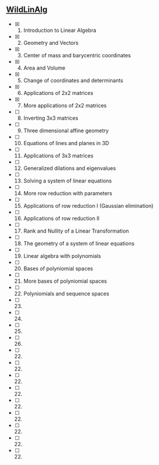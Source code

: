 
## [WildLinAlg](https://www.youtube.com/playlist?list=PL01A21B9E302D50C1)
-[x] 1. Introduction to Linear Algebra
-[x] 2. Geometry and Vectors
-[x] 3. Center of mass and barycentric coordinates
-[x] 4. Area and Volume
-[x] 5. Change of coordinates and determinants 
-[x] 6. Applications of 2x2 matrices
-[x] 7. More applications of 2x2 matrices 
-[ ] 8. Inverting 3x3 matrices
-[ ] 9. Three dimensional affine geometry
-[ ] 10. Equations of lines and planes in 3D
-[ ] 11. Applications of 3x3 matrices
-[ ] 12. Generalized dilations and eigenvalues 
-[ ] 13. Solving a system of linear equations
-[ ] 14. More row reduction with parameters 
-[ ] 15. Applications of row reduction I (Gaussian elimination)
-[ ] 16. Applications of row reduction II
-[ ] 17. Rank and Nullity of a Linear Transformation
-[ ] 18. The geometry of a system of linear equations
-[ ] 19. Linear algebra with polynomials
-[ ] 20. Bases of polyniomial spaces
-[ ] 21. More bases of polyniomial spaces
-[ ] 22. Polyniomials and sequence spaces
-[ ] 23. 
-[ ] 24. 
-[ ] 25. 
-[ ] 26. 
-[ ] 22. 
-[ ] 22. 
-[ ] 22. 
-[ ] 22. 
-[ ] 22. 
-[ ] 22. 
-[ ] 22. 
-[ ] 22. 
-[ ] 22. 
